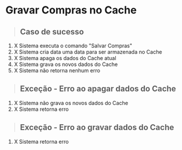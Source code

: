 # Gravar Compras no Cache

> ## Caso de sucesso

1. X Sistema executa o comando "Salvar Compras"
2. X Sistema cria data uma data para ser armazenada no Cache
3. X Sistema apaga os dados do Cache atual
4. X Sistema grava os novos dados do Cache
5. X Sistema não retorna nenhum erro

> ## Exceção - Erro ao apagar dados do Cache

1. X Sistema não grava os novos dados do Cache
2. X Sistema retorna erro

> ## Exceção - Erro ao gravar dados do Cache

1. X Sistema retorna erro
